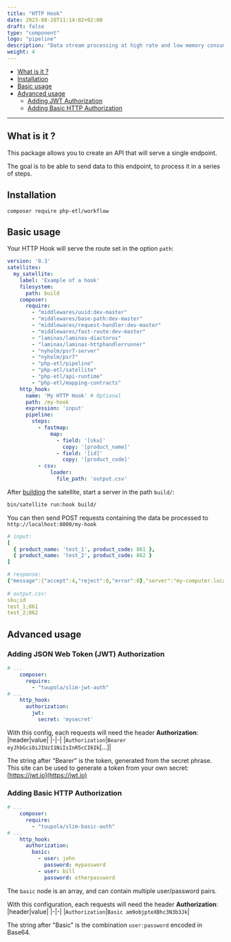 ```yaml
---
title: "HTTP Hook"
date: 2023-08-28T11:14:02+02:00
draft: false
type: "component"
logo: "pipeline"
description: "Data stream processing at high rate and low memory consuming"
weight: 4
---
```


- [What is it ?](#what-is-it-)
- [Installation](#installation)
- [Basic usage](#basic-usage)
- [Advanced usage](#advanced-usage)
  - [Adding JWT Authorization](#adding-json-web-token-jwt-authorization)
  - [Adding Basic HTTP Authorization](#adding-basic-http-authorization)

---

## What is it ?

This package allows you to create an API that will serve a single endpoint.

The goal is to be able to send data to this endpoint, to process it in a series of steps.

## Installation

``` 
composer require php-etl/workflow
```

## Basic usage

Your HTTP Hook will serve the route set in the option `path`:

```yaml
version: '0.3'
satellites:
  my_satellite:
    label: 'Example of a hook'
    filesystem:
      path: build
    composer:
      require:
        - "middlewares/uuid:dev-master"
        - "middlewares/base-path:dev-master"
        - "middlewares/request-handler:dev-master"
        - "middlewares/fast-route:dev-master"
        - "laminas/laminas-diactoros"
        - "laminas/laminas-httphandlerrunner"
        - "nyholm/psr7-server"
        - "nyholm/psr7"
        - "php-etl/pipeline"
        - "php-etl/satellite"
        - "php-etl/api-runtime"
        - "php-etl/mapping-contracts"
    http_hook:
      name: 'My HTTP Hook' # Optional
      path: /my-hook
      expression: 'input'
      pipeline:
        steps:
          - fastmap:
              map:
                - field: '[sku]'
                  copy: '[product_name]'
                - field: '[id]'
                  copy: '[product_code]'
          - csv:
              loader:
                file_path: 'output.csv'
```

After [building](../../getting-started/compilation) the satellite, start a server in the path `build/`:

```bash
bin/satellite run:hook build/
```

You can then send POST requests containing the data be processed to `http://localhost:8000/my-hook`

```yaml
# input:
[
  { product_name: 'test_1', product_code: 861 },
  { product_name: 'test_2', product_code: 862 }
]

# response:
{"message":{"accept":4,"reject":0,"error":0},"server":"my-computer.local"}
  
# output.csv:
sku;id
test_1;861
test_2;862
```

## Advanced usage

### Adding JSON Web Token (JWT) Authorization

```yaml
# ...
    composer:
      require:
        - "tuupola/slim-jwt-auth"
# ...
    http_hook:
      authorization:
        jwt:
          secret: 'mysecret'
```

With this config, each requests will need the header __Authorization__:
|header|value|
|-|-|
|`Authorization`|`Bearer eyJhbGciOiJIUzI1NiIsInR5cCI6Ik`[...]|

The string after "Bearer" is the token, generated from the secret phrase. This site can be used to generate a token from your own secret: [https://jwt.io](https://jwt.io)

### Adding Basic HTTP Authorization

```yaml
# ...
    composer:
      require:
        - "tuupola/slim-basic-auth"
# ...
    http_hook:
      authorization:
        basic:
          - user: john
            password: mypassword
          - user: bill
            password: otherpassword
```

The `basic` node is an array, and can contain multiple user/password pairs.

With this configuration, each requests will need the header __Authorization__:
|header|value|
|-|-|
|`Authorization`|`Basic am9objpteXBhc3N3b3Jk`|

The string after "Basic" is the combination `user:password` encoded in Base64.
